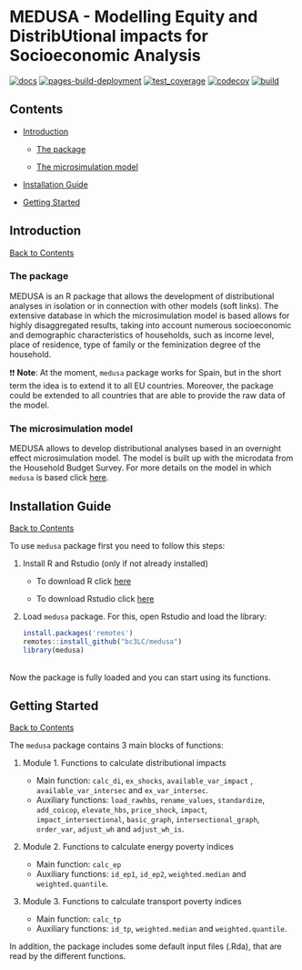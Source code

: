 # MEDUSA - Modelling Equity and DistribUtional impacts for Socioeconomic Analysis

[![docs](https://github.com/bc3LC/medusa/actions/workflows/docs.yaml/badge.svg)](https://github.com/bc3LC/medusa/actions/workflows/docs.yaml)
[![pages-build-deployment](https://github.com/bc3LC/medusa/actions/workflows/pages/pages-build-deployment/badge.svg)](https://github.com/bc3LC/medusa/actions/workflows/pages/pages-build-deployment)
[![test_coverage](https://github.com/bc3LC/medusa/actions/workflows/test_coverage.yml/badge.svg)](https://github.com/bc3LC/medusa/actions/workflows/test_coverage.yml)
[![codecov](https://codecov.io/gh/bc3LC/medusa/graph/badge.svg?token=VSmmxRUGO2)](https://codecov.io/gh/bc3LC/medusa)
[![build](https://github.com/bc3LC/medusa/actions/workflows/build.yaml/badge.svg)](https://github.com/bc3LC/medusa/actions/workflows/build.yaml)

## <a name="contents"></a>Contents

<!-- ------------------------>

<!-- ------------------------>

-   [Introduction](#introduction)

	-   [The package](#pkg)

    -   [The microsimulation model](#ms-model)

-   [Installation Guide](#installation-guide)

-   [Getting Started](#get-started)

<!-- ------------------------>

<!-- ------------------------>

## <a name="introduction"></a>Introduction

<!-- ------------------------>

<!-- ------------------------>

[Back to Contents](#contents)

### <a name="pkg"></a>The package

MEDUSA is an R package that allows the development of distributional analyses in isolation or in connection with other models (soft links). The extensive database in which the microsimulation model is based allows for highly disaggregated results, taking into account numerous socioeconomic and demographic characteristics of households, such as income level, place of residence, type of family or the  feminization degree of the household. 

:exclamation::exclamation: **Note**: At the moment, `medusa` package works for Spain, but in the short term the idea is to extend it to all EU countries. Moreover, the package could be extended to all countries that are able to provide the raw data of the model.

### <a name="ms-model"></a>The microsimulation model

MEDUSA allows to develop distributional analyses based in an overnight effect microsimulation model. The model is built up with the microdata from the Household Budget Survey. For more details on the model in which `medusa` is based click [here](https://bc3lc.github.io/medusa/articles/TheModel.html).


## <a name="installation-guide"></a>Installation Guide

<!-- ------------------------>

<!-- ------------------------>

[Back to Contents](#contents)

To use `medusa` package first you need to follow this steps:

1.  Install R and Rstudio (only if not already installed)

    -   To download R click [here](https://www.r-project.org/)

    -  To download Rstudio click [here](https://www.rstudio.com/)

2.  Load `medusa` package. For this, open Rstudio and load the library:
    
    ``` r
    install.packages('remotes')
    remotes::install_github("bc3LC/medusa")
    library(medusa)
    ```
<br>
Now  the package is fully loaded and you can start using its functions.
<br>

## <a name="get-started"></a>Getting Started

<!-- ------------------------>

<!-- ------------------------>

[Back to Contents](#contents)

The `medusa` package  contains 3 main blocks of functions:

1. Module 1. Functions to calculate distributional impacts
	- Main function: `calc_di`, `ex_shocks`, `available_var_impact` , `available_var_intersec` and `ex_var_intersec`.
	- Auxiliary functions: `load_rawhbs`, `rename_values`, `standardize`, `add_coicop`, `elevate_hbs`, `price_shock`, `impact`, `impact_intersectional`, `basic_graph`, `intersectional_graph`, `order_var`, `adjust_wh` and `adjust_wh_is`.


2. Module 2. Functions to calculate energy poverty indices
	- Main function: `calc_ep`
	- Auxiliary functions: `id_ep1`, `id_ep2`, `weighted.median` and `weighted.quantile`.


3. Module 3. Functions to calculate transport poverty indices
	- Main function: `calc_tp`
	- Auxiliary functions: `id_tp`, `weighted.median` and `weighted.quantile`.


In addition, the package includes some default input files (.Rda), that are read by the different functions. 